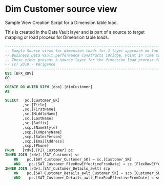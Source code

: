 # Dim Customer source view

Sample View Creation Script for a Dimension table load.

This is created in the Data Vault layer and is part of a source to target mapping or load process for Dimension table loads.

```sql
----------------------------------------------------------------------------------------------------
-- Sample Source views for dimension loads for 3 layer approach on top of the
-- Business Data Vault performance constructs (Bridge, Point In Time table)
-- These views present a source layer for the dimension load process from Data Vault to Data Mart
-- (c) 2019 - Varigence
----------------------------------------------------------------------------------------------------
USE [BFX_RDV]
GO

CREATE OR ALTER VIEW [dbo].[dimCustomer]
AS

SELECT   pc.[Customer_BK]
        ,sc.[Title]
        ,sc.[FirstName]
        ,sc.[MiddleName]
        ,sc.[LastName]
        ,sc.[Suffix]
        ,scp.[NameStyle]
        ,scp.[CompanyName]
        ,scp.[SalesPerson]
        ,scp.[EmailAddress]
        ,scp.[Phone]
FROM    [rdv].[PIT_Customer] pc
INNER JOIN [rdv].[SAT_Customer] sc
    ON    pc.[SAT_Customer_Customer_SK] = sc.[Customer_SK]
    AND    pc.[SAT_Customer_FlexRowEffectiveFromDate] = sc.[FlexRowEffectiveFromDate]
INNER JOIN [rdv].[SAT_Customer_Details_awlt] scp
    ON    pc.[SAT_Customer_Details_awlt_Customer_SK] = scp.[Customer_SK]
    AND    pc.[SAT_Customer_Details_awlt_FlexRowEffectiveFromDate] = scp.[FlexRowEffectiveFromDate]
```

